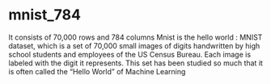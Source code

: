 # mnist_784
It consists of 70,000 rows and 784 columns
Mnist is the hello world :
MNIST dataset, which is a set of 70,000 small images of digits handwritten by high school students and employees of the US Census Bureau.
Each image is labeled with the digit it represents.
This set has been studied so much that it is often called the “Hello World” of Machine Learning

